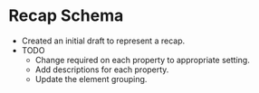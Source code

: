 # Recap Schema

* Created an initial draft to represent a recap.  
* TODO
  * Change required on each property to appropriate setting.
  * Add descriptions for each property.
  * Update the element grouping.
